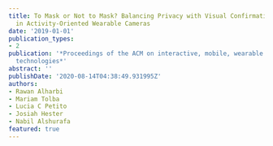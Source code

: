 ```yaml
---
title: To Mask or Not to Mask? Balancing Privacy with Visual Confirmation Utility
  in Activity-Oriented Wearable Cameras
date: '2019-01-01'
publication_types:
- 2
publication: '*Proceedings of the ACM on interactive, mobile, wearable and ubiquitous
  technologies*'
abstract: ''
publishDate: '2020-08-14T04:38:49.931995Z'
authors:
- Rawan Alharbi
- Mariam Tolba
- Lucia C Petito
- Josiah Hester
- Nabil Alshurafa
featured: true
---
```

